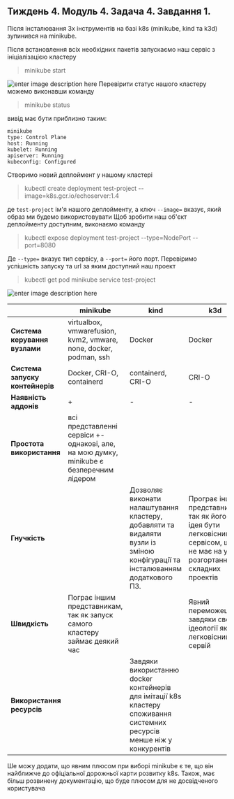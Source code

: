 ## Тиждень 4. Модуль 4. Задача 4. Завдання 1.
Після інсталювання 3х інструментів на базі k8s (minikube, kind та k3d) зупинився на minikube.

Після встановлення всіх необхідних пакетів запускаємо наш сервіс з ініціалізацією кластеру

> minikube start

![enter image description here](https://i.imgur.com/Fp0d9oR.png)
Перевірити статус нашого кластеру можемо виконавши команду
> minikube status

вивід має бути приблизно таким:

    minikube
    type: Control Plane
    host: Running
    kubelet: Running
    apiserver: Running
    kubeconfig: Configured

Створимо новий деплоймент у нашому кластері

> kubectl create deployment test-project --image=k8s.gcr.io/echoserver:1.4

де `test-project` ім'я нашого деплойменту, а ключ `--image=` вказує, який образ ми будемо використовувати
Щоб зробити наш об'єкт деплойменту доступним, виконаємо команду

> kubectl expose deployment test-project --type=NodePort --port=8080

Де `--type=` вказує тип сервісу, а `--port=` його порт.
Перевіримо успішність запуску та url за яким доступний наш проект

> kubectl get pod 
> minikube service test-project

![enter image description here](https://i.imgur.com/hxBsgIu.png)


|                                 | **minikube**                                                                             | **kind**                                                                                                                     | **k3d**                                                                                                                   |
|---------------------------------|------------------------------------------------------------------------------------------|------------------------------------------------------------------------------------------------------------------------------|---------------------------------------------------------------------------------------------------------------------------|
| **Система керування вузлами**   |             virtualbox, vmwarefusion, kvm2, vmware, none, docker, podman, ssh            |                                                            Docker                                                            |                                                           Docker                                                          |
| **Система запуску контейнерів** |                                 Docker, CRI-O, containerd                                |                                                       containerd, CRI-O                                                      |                                                           CRI-O                                                           |
| **Наявність аддонів**           |                                             +                                            |                                                               -                                                              |                                                             -                                                             |
| **Простота використання**       | всі представленні сервіси +- однакові, але, на мою думку, minikube є безперечним лідером |                                                                                                                              |                                                                                                                           |
| **Гнучкість**                   |                                                                                          | Дозволяє виконати налаштування кластеру, добавляти та видаляти вузли із зміною конфігурації та інсталюванням додаткового ПЗ. | Програє іншим представникам так як його ідея бути легковісним сервісом, шо не має на увазі розгортання складних проектів  |
| **Швидкість**                   |        Пограє іншим представникам, так як запуск самого кластеру займає деякий час       |                                                                                                                              |                               Явний переможець завдяки своїй ідеології як легковісний сервій                              |
| **Використання ресурсів**       |                                                                                          |   Завдяки використанню docker контейнерів  для імітації k8s кластеру споживання  системних ресурсів менше ніж у конкурентів  |                                                                                                                           |

Ше можу додати, що явним плюсом при виборі minikube є те, що він найближче до офіціальної дорожньої карти розвитку k8s. Також, має більш розвинену документацію, що буде плюсом для не досвідченого користувача